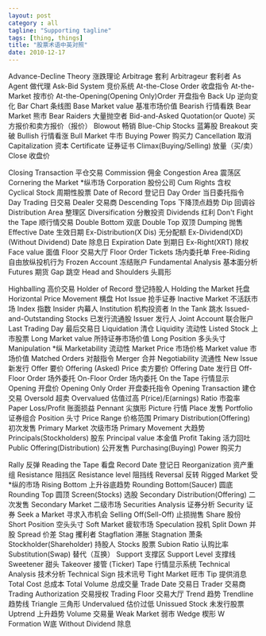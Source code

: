 ```yaml
---
layout: post
category : all
tagline: "Supporting tagline"
tags: [thing, things]
title: "股票术语中英对照"
date: 2010-12-17
---
```

Advance-Decline Theory 
涨跌理论 
Arbitrage 
套利 
Arbitrageur 
套利者 
As Agent 
做代理 
Ask-Bid System 
竞价系统 
At-the-Close Order 
收盘指令 
At-the-Market 
按市价 
At-the-Opening(Opening Only)Order 
开盘指令 
Back Up 
逆向变化 
Bar Chart 
条线图 
Base Market value 
基准市场价值 
Bearish 
行情看跌 
Bear Market 
熊市 
Bear Raiders 
大量抛空者 
Bid-and-Asked Quotation(or Quote) 
买方报价和卖方报价（报价） 
Blowout 
畅销 
Blue-Chip Stocks 
蓝筹股 
Breakout 
突破 
Bullish 
行情看涨 
Bull Market 
牛市 
Buying Power 
购买力 
Cancellation 
取消 
Capitalization 
资本 
Certificate 
证券证书 
Climax(Buying/Selling) 
放量（买/卖） 
Close 
收盘价 

Closing Transaction 
平仓交易 
Commission 
佣金 
Congestion Area 
震荡区 
Cornering the Market 
*纵市场 
Corporation 
股份公司 
Cum Rights 
含权 
Cyclical Stock 
周期性股票 
Date of Record 
登记日 
Day Order 
当日委托指令 
Day Trading 
日交易 
Dealer 
交易商 
Descending Tops 
下降顶点趋势 
Dip 
回调谷 
Distribution Area 
整理区 
Diversification 
分散投资 
Dividends 
红利 
Don't Fight the Tape 
顺行情交易 
Double Bottom 
双底 
Double Top 
双顶 
Dumping 
抛售 
Effective Date 
生效日期 
Ex-Distribution(X Dis) 
无分配额 
Ex-Dividend(XD)(Without Dividend) Date 
除息日 
Expiration Date 
到期日 
Ex-Right(XRT) 
除权 
Face value 
面值 
Floor 
交易大厅 
Floor Order Tickets 
场内委托单 
Free-Riding 
自由放纵投机行为 
Frozen Account 
冻结账户 
Fundamental Analysis 
基本面分析 
Futures 
期货 
Gap 
跳空 
Head and Shoulders 
头肩形 

Highballing 
高价交易 
Holder of Record 
登记持股人 
Holding the Market 
托盘 
Horizontal Price Movement 
横盘 
Hot Issue 
抢手证券 
Inactive Market 
不活跃市场 
Index 
指数 
Insider 
内幕人 
Institution 
机构投资者 
In the Tank 
跳水 
Issued-and-Outstanding Stocks 
已发行流通股 
Issuer 
发行人 
Joint Account 
联合账户 
Last Trading Day 
最后交易日 
Liquidation 
清仓 
Liquidity 
流动性 
Listed Stock 
上市股票 
Long Market value 
所持证券市场价值 
Long Position 
多头头寸 
Manipulation 
*纵 
Marketability 
流动性 
Market Price 
市场价格 
Market value 
市场价值 
Matched Orders 
对敲指令 
Merger 
合并 
Negotiability 
流通性 
New Issue 
新发行 
Offer 
要价 
Offering (Asked) Price 
卖方要价 
Offering Date 
发行日 
Off-Floor Order 
场外委托 
On-Floor Order 
场内委托 
On the Tape 
行情显示 
Opening 
开盘价 
Opening Only Order 
开盘委托指令 
Opening Transaction 
建仓交易 
Oversold 
超卖 
Overvalued 
估值过高 
P(rice)/E(arnings) Ratio 
市盈率 
Paper Loss/Profit 
账面损益 
Pennant 
尖旗形 
Picture 
行情 
Place 
发售 
Portfolio 
证券组合 
Position 
头寸 
Price Range 
价格范围 
Primary Distribution(Offering) 
初次发售 
Primary Market 
次级市场 
Primary Movement 
大趋势 
Principals(Stockholders) 
股东 
Principal value 
本金值 
Profit Taking 
活力回吐 
Public Offering(Distribution) 
公开发售 
Purchasing(Buying) Power 
购买力 

Rally 
反弹 
Reading the Tape 
看盘 
Record Date 
登记日 
Reorganization 
资产重组 
Resistance 
阻挡区 
Resistance level 
阻挡线 
Reversal 
反转 
Rigged Market 
受*纵的市场 
Rising Bottom 
上升谷底趋势 
Rounding Bottom(Saucer) 
圆底 
Rounding Top 
圆顶 
Screen(Stocks) 
选股 
Secondary Distribution(Offering) 
二次发售 
Secondary Market 
二级市场 
Securities Analysis 
证券分析 
Security 
证券 
Seek a Market 
寻求入市机会 
Selling Off(Sell-Off) 
止损抛售 
Share 
股份 
Short Position 
空头头寸 
Soft Market 
疲软市场 
Speculation 
投机 
Split Down 
并股 
Spread 
价差 
Stag 
攫利者 
Stagflation 
滞胀 
Stagnation 
萧条 
Stockholder(Shareholder) 
持股人 
Stocks 
股票 
Subion Ratio 
认购比率 
Substitution(Swap) 
替代（互换） 
Support 
支撑区 
Support Level 
支撑线 
Sweetener 
甜头 
Takeover 
接管 
(Ticker) Tape 
行情显示系统 
Technical Analysis 
技术分析 
Technical Sign 
技术讯号 
Tight Market 
旺市 
Tip 
提供消息 
Total Cost 
总成本 
Total Volume 
总成交量 
Trade Date 
交易日 
Trader 
交易商 
Trading Authorization 
交易授权 
Trading Floor 
交易大厅 
Trend 
趋势 
Trendline 
趋势线 
Triangle 
三角形 
Undervalued 
估价过低 
Unissued Stock 
未发行股票 
Uptrend 
上升趋势 
Volume 
交易量 
Weak Market 
弱市 
Wedge 
楔形 
W Formation 
W底 
Without Dividend 
除息 